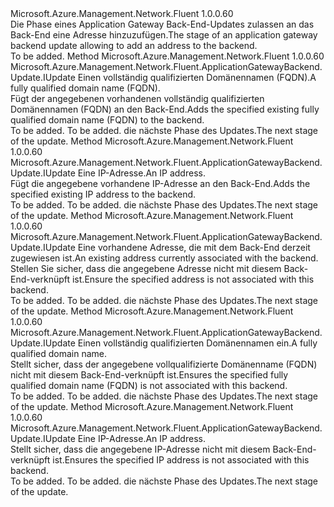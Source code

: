 <Type Name="IWithAddress" FullName="Microsoft.Azure.Management.Network.Fluent.ApplicationGatewayBackend.Update.IWithAddress">
  <TypeSignature Language="C#" Value="public interface IWithAddress" />
  <TypeSignature Language="ILAsm" Value=".class public interface auto ansi abstract IWithAddress" />
  <TypeSignature Language="DocId" Value="T:Microsoft.Azure.Management.Network.Fluent.ApplicationGatewayBackend.Update.IWithAddress" />
  <TypeSignature Language="VB.NET" Value="Public Interface IWithAddress" />
  <TypeSignature Language="F#" Value="type IWithAddress = interface" />
  <AssemblyInfo>
    <AssemblyName>Microsoft.Azure.Management.Network.Fluent</AssemblyName>
    <AssemblyVersion>1.0.0.60</AssemblyVersion>
  </AssemblyInfo>
  <Interfaces />
  <Docs>
    <summary>
            <span data-ttu-id="a7eb5-101">Die Phase eines Application Gateway Back-End-Updates zulassen an das Back-End eine Adresse hinzuzufügen.</span><span class="sxs-lookup"><span data-stu-id="a7eb5-101">The stage of an application gateway backend update allowing to add an address to the backend.</span></span>
            </summary>
    <remarks>To be added.</remarks>
  </Docs>
  <Members>
    <Member MemberName="WithFqdn">
      <MemberSignature Language="C#" Value="public Microsoft.Azure.Management.Network.Fluent.ApplicationGatewayBackend.Update.IUpdate WithFqdn (string fqdn);" />
      <MemberSignature Language="ILAsm" Value=".method public hidebysig newslot virtual instance class Microsoft.Azure.Management.Network.Fluent.ApplicationGatewayBackend.Update.IUpdate WithFqdn(string fqdn) cil managed" />
      <MemberSignature Language="DocId" Value="M:Microsoft.Azure.Management.Network.Fluent.ApplicationGatewayBackend.Update.IWithAddress.WithFqdn(System.String)" />
      <MemberSignature Language="VB.NET" Value="Public Function WithFqdn (fqdn As String) As IUpdate" />
      <MemberSignature Language="F#" Value="abstract member WithFqdn : string -&gt; Microsoft.Azure.Management.Network.Fluent.ApplicationGatewayBackend.Update.IUpdate" Usage="iWithAddress.WithFqdn fqdn" />
      <MemberType>Method</MemberType>
      <AssemblyInfo>
        <AssemblyName>Microsoft.Azure.Management.Network.Fluent</AssemblyName>
        <AssemblyVersion>1.0.0.60</AssemblyVersion>
      </AssemblyInfo>
      <ReturnValue>
        <ReturnType>Microsoft.Azure.Management.Network.Fluent.ApplicationGatewayBackend.Update.IUpdate</ReturnType>
      </ReturnValue>
      <Parameters>
        <Parameter Name="fqdn" Type="System.String" />
      </Parameters>
      <Docs>
        <param name="fqdn"><span data-ttu-id="a7eb5-102">Einen vollständig qualifizierten Domänennamen (FQDN).</span><span class="sxs-lookup"><span data-stu-id="a7eb5-102">A fully qualified domain name (FQDN).</span></span></param>
        <summary>
            <span data-ttu-id="a7eb5-103">Fügt der angegebenen vorhandenen vollständig qualifizierten Domänennamen (FQDN) an den Back-End.</span><span class="sxs-lookup"><span data-stu-id="a7eb5-103">Adds the specified existing fully qualified domain name (FQDN) to the backend.</span></span>
            </summary>
        <returns>To be added.</returns>
        <remarks>To be added.</remarks>
        <return><span data-ttu-id="a7eb5-104">die nächste Phase des Updates.</span><span class="sxs-lookup"><span data-stu-id="a7eb5-104">The next stage of the update.</span></span></return>
      </Docs>
    </Member>
    <Member MemberName="WithIPAddress">
      <MemberSignature Language="C#" Value="public Microsoft.Azure.Management.Network.Fluent.ApplicationGatewayBackend.Update.IUpdate WithIPAddress (string ipAddress);" />
      <MemberSignature Language="ILAsm" Value=".method public hidebysig newslot virtual instance class Microsoft.Azure.Management.Network.Fluent.ApplicationGatewayBackend.Update.IUpdate WithIPAddress(string ipAddress) cil managed" />
      <MemberSignature Language="DocId" Value="M:Microsoft.Azure.Management.Network.Fluent.ApplicationGatewayBackend.Update.IWithAddress.WithIPAddress(System.String)" />
      <MemberSignature Language="VB.NET" Value="Public Function WithIPAddress (ipAddress As String) As IUpdate" />
      <MemberSignature Language="F#" Value="abstract member WithIPAddress : string -&gt; Microsoft.Azure.Management.Network.Fluent.ApplicationGatewayBackend.Update.IUpdate" Usage="iWithAddress.WithIPAddress ipAddress" />
      <MemberType>Method</MemberType>
      <AssemblyInfo>
        <AssemblyName>Microsoft.Azure.Management.Network.Fluent</AssemblyName>
        <AssemblyVersion>1.0.0.60</AssemblyVersion>
      </AssemblyInfo>
      <ReturnValue>
        <ReturnType>Microsoft.Azure.Management.Network.Fluent.ApplicationGatewayBackend.Update.IUpdate</ReturnType>
      </ReturnValue>
      <Parameters>
        <Parameter Name="ipAddress" Type="System.String" />
      </Parameters>
      <Docs>
        <param name="ipAddress"><span data-ttu-id="a7eb5-105">Eine IP-Adresse.</span><span class="sxs-lookup"><span data-stu-id="a7eb5-105">An IP address.</span></span></param>
        <summary>
            <span data-ttu-id="a7eb5-106">Fügt die angegebene vorhandene IP-Adresse an den Back-End.</span><span class="sxs-lookup"><span data-stu-id="a7eb5-106">Adds the specified existing IP address to the backend.</span></span>
            </summary>
        <returns>To be added.</returns>
        <remarks>To be added.</remarks>
        <return><span data-ttu-id="a7eb5-107">die nächste Phase des Updates.</span><span class="sxs-lookup"><span data-stu-id="a7eb5-107">The next stage of the update.</span></span></return>
      </Docs>
    </Member>
    <Member MemberName="WithoutAddress">
      <MemberSignature Language="C#" Value="public Microsoft.Azure.Management.Network.Fluent.ApplicationGatewayBackend.Update.IUpdate WithoutAddress (Microsoft.Azure.Management.Network.Fluent.Models.ApplicationGatewayBackendAddress address);" />
      <MemberSignature Language="ILAsm" Value=".method public hidebysig newslot virtual instance class Microsoft.Azure.Management.Network.Fluent.ApplicationGatewayBackend.Update.IUpdate WithoutAddress(class Microsoft.Azure.Management.Network.Fluent.Models.ApplicationGatewayBackendAddress address) cil managed" />
      <MemberSignature Language="DocId" Value="M:Microsoft.Azure.Management.Network.Fluent.ApplicationGatewayBackend.Update.IWithAddress.WithoutAddress(Microsoft.Azure.Management.Network.Fluent.Models.ApplicationGatewayBackendAddress)" />
      <MemberSignature Language="VB.NET" Value="Public Function WithoutAddress (address As ApplicationGatewayBackendAddress) As IUpdate" />
      <MemberSignature Language="F#" Value="abstract member WithoutAddress : Microsoft.Azure.Management.Network.Fluent.Models.ApplicationGatewayBackendAddress -&gt; Microsoft.Azure.Management.Network.Fluent.ApplicationGatewayBackend.Update.IUpdate" Usage="iWithAddress.WithoutAddress address" />
      <MemberType>Method</MemberType>
      <AssemblyInfo>
        <AssemblyName>Microsoft.Azure.Management.Network.Fluent</AssemblyName>
        <AssemblyVersion>1.0.0.60</AssemblyVersion>
      </AssemblyInfo>
      <ReturnValue>
        <ReturnType>Microsoft.Azure.Management.Network.Fluent.ApplicationGatewayBackend.Update.IUpdate</ReturnType>
      </ReturnValue>
      <Parameters>
        <Parameter Name="address" Type="Microsoft.Azure.Management.Network.Fluent.Models.ApplicationGatewayBackendAddress" />
      </Parameters>
      <Docs>
        <param name="address"><span data-ttu-id="a7eb5-108">Eine vorhandene Adresse, die mit dem Back-End derzeit zugewiesen ist.</span><span class="sxs-lookup"><span data-stu-id="a7eb5-108">An existing address currently associated with the backend.</span></span></param>
        <summary>
            <span data-ttu-id="a7eb5-109">Stellen Sie sicher, dass die angegebene Adresse nicht mit diesem Back-End-verknüpft ist.</span><span class="sxs-lookup"><span data-stu-id="a7eb5-109">Ensure the specified address is not associated with this backend.</span></span>
            </summary>
        <returns>To be added.</returns>
        <remarks>To be added.</remarks>
        <return><span data-ttu-id="a7eb5-110">die nächste Phase des Updates.</span><span class="sxs-lookup"><span data-stu-id="a7eb5-110">The next stage of the update.</span></span></return>
      </Docs>
    </Member>
    <Member MemberName="WithoutFqdn">
      <MemberSignature Language="C#" Value="public Microsoft.Azure.Management.Network.Fluent.ApplicationGatewayBackend.Update.IUpdate WithoutFqdn (string fqdn);" />
      <MemberSignature Language="ILAsm" Value=".method public hidebysig newslot virtual instance class Microsoft.Azure.Management.Network.Fluent.ApplicationGatewayBackend.Update.IUpdate WithoutFqdn(string fqdn) cil managed" />
      <MemberSignature Language="DocId" Value="M:Microsoft.Azure.Management.Network.Fluent.ApplicationGatewayBackend.Update.IWithAddress.WithoutFqdn(System.String)" />
      <MemberSignature Language="VB.NET" Value="Public Function WithoutFqdn (fqdn As String) As IUpdate" />
      <MemberSignature Language="F#" Value="abstract member WithoutFqdn : string -&gt; Microsoft.Azure.Management.Network.Fluent.ApplicationGatewayBackend.Update.IUpdate" Usage="iWithAddress.WithoutFqdn fqdn" />
      <MemberType>Method</MemberType>
      <AssemblyInfo>
        <AssemblyName>Microsoft.Azure.Management.Network.Fluent</AssemblyName>
        <AssemblyVersion>1.0.0.60</AssemblyVersion>
      </AssemblyInfo>
      <ReturnValue>
        <ReturnType>Microsoft.Azure.Management.Network.Fluent.ApplicationGatewayBackend.Update.IUpdate</ReturnType>
      </ReturnValue>
      <Parameters>
        <Parameter Name="fqdn" Type="System.String" />
      </Parameters>
      <Docs>
        <param name="fqdn"><span data-ttu-id="a7eb5-111">Einen vollständig qualifizierten Domänennamen ein.</span><span class="sxs-lookup"><span data-stu-id="a7eb5-111">A fully qualified domain name.</span></span></param>
        <summary>
            <span data-ttu-id="a7eb5-112">Stellt sicher, dass der angegebene vollqualifizierte Domänenname (FQDN) nicht mit diesem Back-End-verknüpft ist.</span><span class="sxs-lookup"><span data-stu-id="a7eb5-112">Ensures the specified fully qualified domain name (FQDN) is not associated with this backend.</span></span>
            </summary>
        <returns>To be added.</returns>
        <remarks>To be added.</remarks>
        <return><span data-ttu-id="a7eb5-113">die nächste Phase des Updates.</span><span class="sxs-lookup"><span data-stu-id="a7eb5-113">The next stage of the update.</span></span></return>
      </Docs>
    </Member>
    <Member MemberName="WithoutIPAddress">
      <MemberSignature Language="C#" Value="public Microsoft.Azure.Management.Network.Fluent.ApplicationGatewayBackend.Update.IUpdate WithoutIPAddress (string ipAddress);" />
      <MemberSignature Language="ILAsm" Value=".method public hidebysig newslot virtual instance class Microsoft.Azure.Management.Network.Fluent.ApplicationGatewayBackend.Update.IUpdate WithoutIPAddress(string ipAddress) cil managed" />
      <MemberSignature Language="DocId" Value="M:Microsoft.Azure.Management.Network.Fluent.ApplicationGatewayBackend.Update.IWithAddress.WithoutIPAddress(System.String)" />
      <MemberSignature Language="VB.NET" Value="Public Function WithoutIPAddress (ipAddress As String) As IUpdate" />
      <MemberSignature Language="F#" Value="abstract member WithoutIPAddress : string -&gt; Microsoft.Azure.Management.Network.Fluent.ApplicationGatewayBackend.Update.IUpdate" Usage="iWithAddress.WithoutIPAddress ipAddress" />
      <MemberType>Method</MemberType>
      <AssemblyInfo>
        <AssemblyName>Microsoft.Azure.Management.Network.Fluent</AssemblyName>
        <AssemblyVersion>1.0.0.60</AssemblyVersion>
      </AssemblyInfo>
      <ReturnValue>
        <ReturnType>Microsoft.Azure.Management.Network.Fluent.ApplicationGatewayBackend.Update.IUpdate</ReturnType>
      </ReturnValue>
      <Parameters>
        <Parameter Name="ipAddress" Type="System.String" />
      </Parameters>
      <Docs>
        <param name="ipAddress"><span data-ttu-id="a7eb5-114">Eine IP-Adresse.</span><span class="sxs-lookup"><span data-stu-id="a7eb5-114">An IP address.</span></span></param>
        <summary>
            <span data-ttu-id="a7eb5-115">Stellt sicher, dass die angegebene IP-Adresse nicht mit diesem Back-End-verknüpft ist.</span><span class="sxs-lookup"><span data-stu-id="a7eb5-115">Ensures the specified IP address is not associated with this backend.</span></span>
            </summary>
        <returns>To be added.</returns>
        <remarks>To be added.</remarks>
        <return><span data-ttu-id="a7eb5-116">die nächste Phase des Updates.</span><span class="sxs-lookup"><span data-stu-id="a7eb5-116">The next stage of the update.</span></span></return>
      </Docs>
    </Member>
  </Members>
</Type>